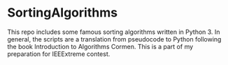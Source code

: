 # SortingAlgorithms
This repo includes some famous sorting algorithms written in Python 3. In general, the scripts are a translation from pseudocode to Python following the book Introduction to Algorithms Cormen. This is a part of my preparation for IEEExtreme contest.
